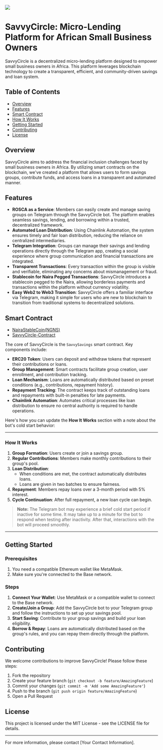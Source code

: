 ![](https://img.shields.io/badge/Base-Buildathon-blue)

# SavvyCircle: Micro-Lending Platform for African Small Business Owners

SavvyCircle is a decentralized micro-lending platform designed to empower small business owners in Africa. This platform leverages blockchain technology to create a transparent, efficient, and community-driven savings and loan system.

## Table of Contents

- [Overview](#overview)
- [Features](#features)
- [Smart Contract](#smart-contract)
- [How It Works](#how-it-works)
- [Getting Started](#getting-started)
- [Contributing](#contributing)
- [License](#license)

## Overview

SavvyCircle aims to address the financial inclusion challenges faced by small business owners in Africa. By utilizing smart contracts on the blockchain, we've created a platform that allows users to form savings groups, contribute funds, and access loans in a transparent and automated manner.

## Features

- **ROSCA as a Service**: Members can easily create and manage saving groups on Telegram through the SavvyCircle bot. The platform enables seamless savings, lending, and borrowing within a trusted, decentralized framework.
- **Automated Loan Distribution**: Using Chainlink Automation, the system ensures timely and fair loan distribution, reducing the reliance on centralized intermediaries.
- **Telegram Integration**: Groups can manage their savings and lending operations directly through the Telegram app, creating a social experience where group communication and financial transactions are integrated.
- **Transparent Transactions**: Every transaction within the group is visible and verifiable, eliminating any concerns about mismanagement or fraud.
- **Stablecoin for Naira Pegged Transactions**: SavvyCircle introduces a stablecoin pegged to the Naira, allowing borderless payments and transactions within the platform without currency volatility.
- **Easy Web2 to Web3 Transition**: SavvyCircle offers a familiar interface via Telegram, making it simple for users who are new to blockchain to transition from traditional systems to decentralized solutions.

## Smart Contract

- [NairaStableCoin(NGNS)](https://sepolia.basescan.org/token/0xf998be67ea24466978a102d9f4ad03bf27aeeed3)
- [SavvyCircle-Contract](https://sepolia.basescan.org/address/0x750c8db6e8df2d8ecfc57b99a4bc58aecf0f4c86)

The core of SavvyCircle is the `SavvySavings` smart contract. Key components include:

- **ERC20 Token**: Users can deposit and withdraw tokens that represent their contributions or loans.
- **Group Management**: Smart contracts facilitate group creation, user enrollment, and contribution tracking.
- **Loan Mechanism**: Loans are automatically distributed based on preset conditions (e.g., contributions, repayment history).
- **Repayment Tracking**: The contract keeps track of outstanding loans and repayments with built-in penalties for late payments.
- **Chainlink Automation**: Automates critical processes like loan distribution to ensure no central authority is required to handle operations.

Here's how you can update the **How It Works** section with a note about the bot's cold start behavior:

---

### How It Works

1. **Group Formation**: Users create or join a savings group.
2. **Regular Contributions**: Members make monthly contributions to their group's pool.
3. **Loan Distribution**:
   - When conditions are met, the contract automatically distributes loans.
   - Loans are given in two batches to ensure fairness.
4. **Repayment**: Members repay loans over a 3-month period with 5% interest.
5. **Cycle Continuation**: After full repayment, a new loan cycle can begin.

> **Note:** The Telegram bot may experience a brief cold start period if inactive for some time. It may take up to a minute for the bot to respond when testing after inactivity. After that, interactions with the bot will proceed smoothly.

---

## Getting Started

### Prerequisites

1. You need a compatible Ethereum wallet like MetaMask.
2. Make sure you're connected to the Base network.

### Steps

1. **Connect Your Wallet**: Use MetaMask or a compatible wallet to connect to the Base network.
2. **Create/Join a Group**: Add the SavvyCircle bot to your Telegram group and follow the instructions to set up your savings pool.
3. **Start Saving**: Contribute to your group savings and build your loan eligibility.
4. **Borrow & Repay**: Loans are automatically distributed based on the group's rules, and you can repay them directly through the platform.

## Contributing

We welcome contributions to improve SavvyCircle! Please follow these steps:

1. Fork the repository
2. Create your feature branch (`git checkout -b feature/AmazingFeature`)
3. Commit your changes (`git commit -m 'Add some AmazingFeature'`)
4. Push to the branch (`git push origin feature/AmazingFeature`)
5. Open a Pull Request

## License

This project is licensed under the MIT License - see the LICENSE file for details.

---

For more information, please contact [Your Contact Information].
